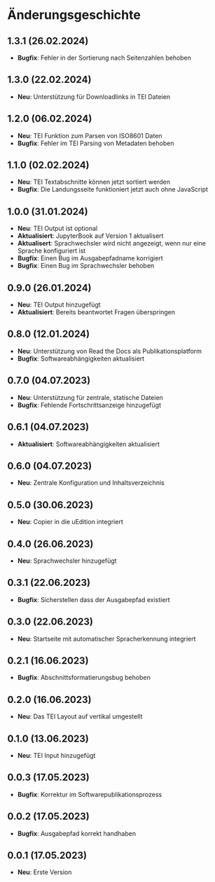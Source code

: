 # Änderungsgeschichte

## 1.3.1 (26.02.2024)

* **Bugfix**: Fehler in der Sortierung nach Seitenzahlen behoben

## 1.3.0 (22.02.2024)

* **Neu**: Unterstützung für Downloadlinks in TEI Dateien

## 1.2.0 (06.02.2024)

* **Neu**: TEI Funktion zum Parsen von ISO8601 Daten
* **Bugfix**: Fehler im TEI Parsing von Metadaten behoben

## 1.1.0 (02.02.2024)

* **Neu**: TEI Textabschnitte können jetzt sortiert werden
* **Bugfix**: Die Landungsseite funktioniert jetzt auch ohne JavaScript

## 1.0.0 (31.01.2024)

* **Neu**: TEI Output ist optional
* **Aktualisiert**: JupyterBook auf Version 1 aktualisert
* **Aktualisert**: Sprachwechsler wird nicht angezeigt, wenn nur eine Sprache konfiguriert ist
* **Bugfix**: Einen Bug im Ausgabepfadname korrigiert
* **Bugfix**: Einen Bug im Sprachwechsler behoben

## 0.9.0 (26.01.2024)

* **Neu**: TEI Output hinzugefügt
* **Aktualisiert**: Bereits beantwortet Fragen überspringen

## 0.8.0 (12.01.2024)

* **Neu**: Unterstützung von Read the Docs als Publikationsplatform
* **Bugfix**: Softwareabhängigkeiten aktualisiert

## 0.7.0 (04.07.2023)

* **Neu**: Unterstützung für zentrale, statische Dateien
* **Bugfix**: Fehlende Fortschrittsanzeige hinzugefügt

## 0.6.1 (04.07.2023)

* **Aktualisiert**: Softwareabhängigkeiten aktualisiert

## 0.6.0 (04.07.2023)

* **Neu**: Zentrale Konfiguration und Inhaltsverzeichnis

## 0.5.0 (30.06.2023)

* **Neu**: Copier in die uEdition integriert

## 0.4.0 (26.06.2023)

* **Neu**: Sprachwechsler hinzugefügt

## 0.3.1 (22.06.2023)

* **Bugfix**: Sicherstellen dass der Ausgabepfad existiert

## 0.3.0 (22.06.2023)

* **Neu**: Startseite mit automatischer Spracherkennung integriert

## 0.2.1 (16.06.2023)

* **Bugfix**: Abschnittsformatierungsbug behoben

## 0.2.0 (16.06.2023)

* **Neu**: Das TEI Layout auf vertikal umgestellt

## 0.1.0 (13.06.2023)

* **Neu**: TEI Input hinzugefügt

## 0.0.3 (17.05.2023)

* **Bugfix**: Korrektur im Softwarepublikationsprozess

## 0.0.2 (17.05.2023)

* **Bugfix**: Ausgabepfad korrekt handhaben

## 0.0.1 (17.05.2023)

* **Neu**: Erste Version
